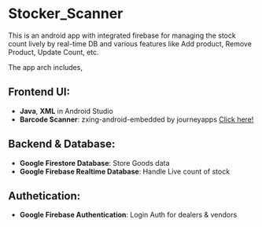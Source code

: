 # Stocker_Scanner
This is an android app with integrated firebase for managing the stock count lively by real-time DB and various features like Add product, Remove Product, Update Count, etc.

The app arch includes,
## Frontend UI:
 - **Java**, **XML** in Android Studio
 - **Barcode Scanner**: zxing-android-embedded by journeyapps [Click here!](https://github.com/journeyapps/zxing-android-embedded)

## Backend & Database:
- **Google Firestore Database**: Store Goods data
- **Google Firebase Realtime Database**: Handle Live count of stock

## Authetication:
- **Google Firebase Authentication**: Login Auth for dealers & vendors

